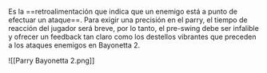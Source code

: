 
Es la ==retroalimentación que indica que un enemigo está a punto de efectuar un ataque==. Para exigir una precisión en el parry, el tiempo de reacción del jugador será breve, por lo tanto, el pre-swing debe ser infalible y ofrecer un feedback tan claro como los destellos vibrantes que preceden a los ataques enemigos en Bayonetta 2.

![[Parry Bayonetta 2.png]]
